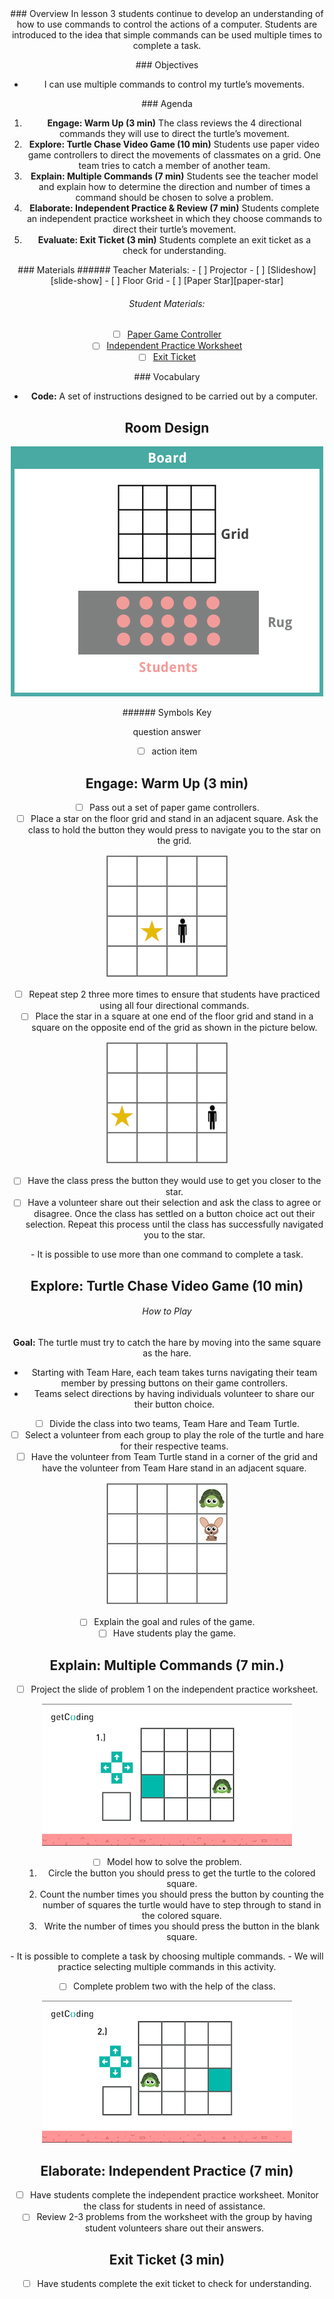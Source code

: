 <header class='header' title='turtleMove Part II' subtitle='Lesson 3'/>


<notable>
<iconp src='/icons/activity.png'>### Overview</iconp>
In lesson 3 students continue to develop an understanding of how to use commands to control the actions of a computer. Students are introduced to the idea that simple commands can be used multiple times to complete a task.

<iconp src='/icons/objectives.png'>### Objectives</iconp>

- I can use multiple commands to control my turtle’s movements.

<iconp src='/icons/agenda.png'>### Agenda</iconp>

1. **Engage: Warm Up (3 min)** The class reviews the 4 directional commands they will use to direct the turtle’s movement.
1. **Explore: Turtle Chase Video Game (10 min)** Students use paper video game controllers to direct the movements of classmates on a grid. One team tries to catch a member of another team.
1. **Explain: Multiple Commands (7 min)** Students see the teacher model and explain how to determine the direction and number of times a command should be chosen to solve a problem.
1. **Elaborate: Independent Practice & Review (7 min)** Students complete an independent practice worksheet in which they choose commands to direct their turtle’s movement.
1. **Evaluate: Exit Ticket (3 min)** Students complete an exit ticket as a check for understanding.

<note>
<iconp src='/icons/materials.png'>### Materials</iconp>
###### Teacher Materials:
- [ ] Projector
- [ ] [Slideshow][slide-show]
- [ ] Floor Grid
- [ ] [Paper Star][paper-star]

###### Student Materials:
- [ ] [Paper Game Controller][game-controllers]
- [ ] [Independent Practice Worksheet][ind-practice]
- [ ] [Exit Ticket][exit-ticket]

<iconp src='/icons/vocab.png'>### Vocabulary</iconp>

- **Code:** A set of instructions designed to be carried out by a computer.

</note>

<pagebreak/>

## Room Design

![room](./images/layout-rug-grid.png)

<note borderLeft='2px solid green' mt='2em'>
###### Symbols Key

<iconp ml='1.65em' type='question'>question</iconp>
<iconp ml='1.65em' type='answer'>answer</iconp>
- [ ] action item
</note>

<pagebreak/>


## Engage: Warm Up (3 min)

- [ ] Pass out a set of paper game controllers.
- [ ] Place a star on the floor grid and stand in an adjacent square. Ask the class to hold the button they would press to navigate you to the star on the grid.

![grid-one](./images/grid-one.png)

- [ ] Repeat step 2 three more times to ensure that students have practiced using all four directional commands.
- [ ] Place the star in a square at one end of the floor grid and stand in a square on the opposite end of the grid as shown in the picture below.

![grid-two](./images/grid-two.png)

- [ ] Have the class press the button they would use to get you closer to the star.
- [ ] Have a volunteer share out their selection and ask the class to agree or disagree. Once the class has settled on a button choice act out their selection. Repeat this process until the class has successfully navigated you to the star.

<note type='key' title='Key Points'>
- It is possible to use more than one command to complete a task.
</note>


## Explore: Turtle Chase Video Game (10 min)

###### How to Play
**Goal:** The turtle must try to catch the hare by moving into the same square as the hare.
- Starting with Team Hare, each team takes turns navigating their team member by pressing buttons on their game controllers.
- Teams select directions by having individuals volunteer to share our their button choice.

- [ ] Divide the class into two teams, Team Hare and Team Turtle.
- [ ] Select a volunteer from each group to play the role of the turtle and hare for their respective teams.
- [ ] Have the volunteer from Team Turtle stand in a corner of the grid and have the volunteer from Team Hare stand in an adjacent square.

![turtle-hare](./images/turtle-hare.png)

- [ ] Explain the goal and rules of the game.
- [ ] Have students play the game.

## Explain: Multiple Commands (7 min.)

- [ ] Project the slide of problem 1 on the independent practice worksheet.

![slide-three](./images/slide-three.png)

- [ ] Model how to solve the problem.
   1. Circle the button you should press to get the turtle to the colored square.
   1. Count the number times you should press the button by counting the number of squares the turtle would have to step through to stand in the colored square.
   1. Write the number of times you should press the button in the blank square.

<note type='key' title='Key Points'>
- It is possible to complete a task by choosing multiple commands.
- We will practice selecting multiple commands in this activity.
</note>

- [ ] Complete problem two with the help of the class.

![slide-four](./images/slide-four.png)

## Elaborate: Independent Practice (7 min)

- [ ] Have students complete the independent practice worksheet. Monitor the class for students in need of assistance.
- [ ] Review 2-3 problems from the worksheet with the group by having student volunteers share out their answers.

## Exit Ticket (3 min)

- [ ] Have students complete the exit ticket to check for understanding.

</notable>

[slide-show]: https://drive.google.com/open?id=1sEgDN-IjoNcAdUqGP7Vlm5bqLMkpUa1Agt_x6rCLoTU
[paper-star]: https://drive.google.com/open?id=0B48_2vIyABioelNBOFh0VHhWaEE
[game-controllers]: https://drive.google.com/open?id=0B48_2vIyABioRVJkODVORy1FNEk
[ind-practice]: https://drive.google.com/open?id=0B48_2vIyABioRlNJQjhjMlJSUU0
[exit-ticket]: https://drive.google.com/open?id=0B48_2vIyABioU0FPUVlXaXBQcU0
